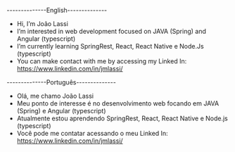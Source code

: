 --------------English--------------
- Hi, I’m João Lassi
- I’m interested in web development focused on JAVA (Spring) and Angular (typescript)
- I’m currently learning SpringRest, React, React Native e Node.Js (typescript)
- You can make contact with me by accessing my Linked In: https://www.linkedin.com/in/jmlassi/

--------------Português--------------
- Olá, me chamo João Lassi
- Meu ponto de interesse é no desenvolvimento web focando em JAVA (Spring) e Angular (typescript)
- Atualmente estou aprendendo SpringRest, React, React Native e Node.js (typescript)
- Você pode me contatar acessando o meu Linked In: https://www.linkedin.com/in/jmlassi/
